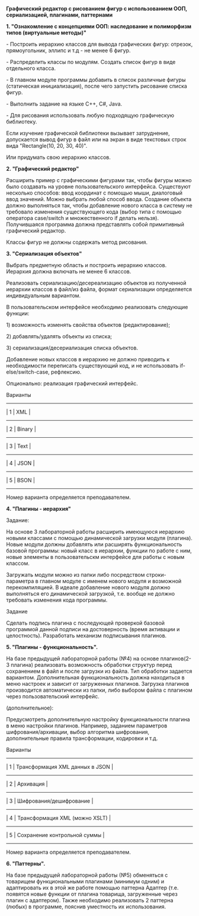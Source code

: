 **Графический редактор с рисованием фигур с использованием ООП, сериализацией, плагинами, паттернами**  

**1. "Ознакомление с концепциями ООП: наследование и полиморфизм типов
(виртуальные методы)"**

\- Построить иерархию классов для вывода графических фигур: отрезок,
прямоугольник, эллипс и т.д - не менее 6 фигур.

\- Распределить классы по модулям. Создать список фигур в виде
отдельного класса.

\- В главном модуле программы добавить в список различные фигуры
(статическая инициализация), после чего запустить рисование списка
фигур.

\- Выполнить задание на языке C++, C\#, Java.

\- Для рисования использовать любую подходящую графическую библиотеку.

Если изучение графической библиотеки вызывает затруднение, допускается
вывод фигур в файл или на экран в виде текстовых строк вида
"Rectangle(10, 20, 30, 40)".

Или придумать свою иерархию классов.

**2. "Графический редактор"**

Расширить пример с графическими фигурами так, чтобы фигуры можно было
создавать на уровне пользовательского интерфейса. Существуют несколько
способов: ввод координат с помощью мыши, диалоговый ввод значений. Можно
выбрать любой способ ввода. Создание объекта должно выполняться так,
чтобы добавление нового класса в систему не требовало изменения
существующего кода (выбор типа с помощью оператора case/switch и
множественного if делать нельзя). Получившаяся программа должна
представлять собой примитивный графический редактор.

Классы фигур не должны содержать метод рисования.

**3. "Сериализация объектов"**

Выбрать предметную область и построить иерархию классов. Иерархия должна
включать не менее 6 классов.

Реализовать сериализацию/десереализацию объектов из полученной иерархии
классов в файл/из файла, формат сериализации определяется индивидуальным
вариантом.

В пользовательском интерфейсе необходимо реализовать следующие функции:

1\) возможность изменять свойства объектов (редактирование);

2\) добавлять/удалять объекты из списка;

3\) сериализация/десериализация списка объектов.

Добавление новых классов в иерархию не должно приводить к необходимости
переписать существующий код, и не использовать if-else/switch-case,
рефлексию.

Опционально: реализация графический интерфейс.

Варианты

--------------

\| 1 \| XML \|

--------------

\| 2 \| Binary \|

--------------

\| 3 \| Text \|

--------------

\| 4 \| JSON \|

--------------

\| 5 \| BSON \|

--------------

Номер варианта определяется преподавателем.

**4. "Плагины - иерархия"**

Задание:

На основе 3 лабораторной работы расширить имеющуюся иерархию новыми
классами с помощью динамической загрузки модуля (плагина). Новые модули
должны добавлять или расширять функциональность базовой программы: новый
класс в иерархии, функции по работе с ним, новые элементы в
пользовательскм интерфейсе для работы с новым классом.

Загружать модули можно из папки либо посредством строки-параметра в
главном модуле с именем нового модуля и возможной перекомпиляцией. В
идеале добавление нового модуля должно выполняться его динамической
загрузкой, т.е. вообще не должно требовать изменения кода программы.

Задание

Сделать подпись плагина с последующей проверкой базовой программой
данной подписи на достоверность (время активации и целостность).
Разработать механизм подписывания плагинов.

**5. "Плагины - функциональность".**

На базе предыдущей лабораторной работы (№4) на основе плагинов(2-3
плагина) реализовать возможность обработки структур перед сохранением в
файл и после загрузки из файла. Тип обработки задается вариантом.
Дополнительная функциональность должна находиться в меню настроек и
зависит от загруженных плагинов. Загрузка плагинов производится
автоматически из папки, либо выбором файла с плагином через
пользовательский интерфейс.

(дополнительное):

Предусмотреть дополнительную настройку функциональности плагина в меню
настройки плагинов. Например, заданием параметров шифрования/архивации,
выбор алгоритма шифрования, дополнительные правила трансформации,
кодировки и т.д.

Варианты

-----------------------------------------

\| 1 \| Трансформация XML данных в JSON \|

-----------------------------------------

\| 2 \| Архивация \|

-----------------------------------------

\| 3 \| Шифрования/дешифрование \|

-----------------------------------------

\| 4 \| Трансформация XML (можно XSLT) \|

-----------------------------------------

\| 5 \| Сохранение контрольной суммы \|

-----------------------------------------

Номер варианта определяется преподавателем.

**6. "Паттерны".**

На базе предыдущей лабораторной работы (№5) обменяться с товарищем
функциональными плагинами (минимум одним) и адаптировать их в этой же
работе помощью паттерна Адаптер (т.е. появятся новые функции от плагина
товарища, загруженные через плагин с адаптером). Также необходимо
реализовать 2 паттерна (любых) в программе, пояснив уместность их
использования.

